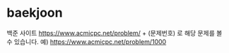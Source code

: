 # baekjoon
백준 사이트 https://www.acmicpc.net/problem/ + (문제번호) 로 해당 문제를 볼 수 있습니다.
예) https://www.acmicpc.net/problem/1000
